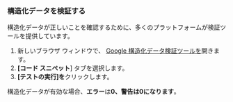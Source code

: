 ### 構造化データを検証する

構造化データが正しいことを確認するために、多くのプラットフォームが検証ツールを提供しています。

1. 新しいブラウザ ウィンドウで、 [Google 構造化データ検証ツールを](https://developers.google.com/structured-data/testing-tool/)開きます。
2. **[コード スニペット**] タブを選択します。
3. **[テストの実行]を**クリックします。

構造化データが有効な場合、**エラー**は**0、警告は0になります**。
